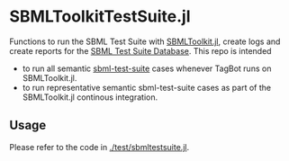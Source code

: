 # SBMLToolkitTestSuite.jl
Functions to run the SBML Test Suite with [SBMLToolkit.jl](https://github.com/SciML/SBMLToolkit.jl), create logs and create reports for the [SBML Test Suite Database](http://raterule.caltech.edu/Facilities/Database). This repo is intended
* to run all semantic [sbml-test-suite](https://github.com/sbmlteam/sbml-test-suite) cases whenever TagBot runs on SBMLToolkit.jl.
* to run representative semantic sbml-test-suite cases as part of the SBMLToolkit.jl continous integration.

## Usage
Please refer to the code in [./test/sbmltestsuite.jl](./test/sbmltestsuite.jl).
